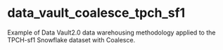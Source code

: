 # data_vault_coalesce_tpch_sf1
Example of Data Vault2.0 data warehousing methodology applied to the TPCH-sf1 Snowflake dataset with Coalesce.
